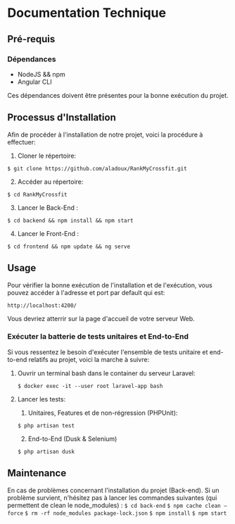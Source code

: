 # Documentation Technique

## Pré-requis

### Dépendances

- NodeJS && npm
- Angular CLI

Ces dépendances doivent être présentes pour la bonne exécution du projet.

## Processus d'Installation

Afin de procéder à l'installation de notre projet, voici la procédure à effectuer:

1. Cloner le répertoire:

`$ git clone https://github.com/aladoux/RankMyCrossfit.git`

2. Accéder au répertoire:

`$ cd RankMyCrossfit`

3. Lancer le Back-End :

`$ cd backend && npm install && npm start`

4. Lancer le Front-End :

`$ cd frontend && npm update && ng serve`

## Usage

Pour vérifier la bonne exécution de l'installation et de l'exécution, vous pouvez accéder à l'adresse et port par default qui est:

`http://localhost:4200/`

Vous devriez atterrir sur la page d'accueil de votre serveur Web.

### Exécuter la batterie de tests unitaires et End-to-End

Si vous ressentez le besoin d'exécuter l'ensemble de tests unitaire et end-to-end relatifs au projet, voici la marche à suivre:

1. Ouvrir un terminal bash dans le container du serveur Laravel:

   `$ docker exec -it --user root laravel-app bash`

2. Lancer les tests:

   1. Unitaires, Features et de non-régression (PHPUnit):

   `$ php artisan test`

   2. End-to-End (Dusk & Selenium)

   `$ php artisan dusk`

## Maintenance

En cas de problèmes concernant l'installation du projet (Back-end). Si un problème survient, n'hésitez pas à lancer les commandes suivantes (qui permettent de clean le node_modules) :
`$ cd back-end`
`$ npm cache clean –force`
`$ rm -rf node_modules package-lock.json`
`$ npm install`
`$ npm start`
